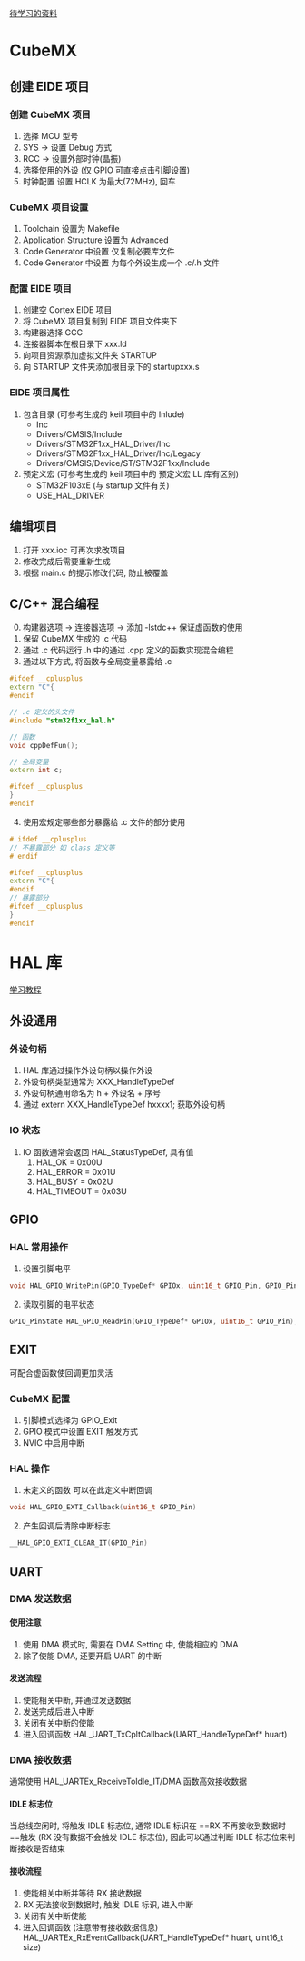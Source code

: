 [待学习的资料](https://blog.csdn.net/qq_35787848/article/details/124512640)

# CubeMX
## 创建 EIDE 项目
### 创建 CubeMX 项目
1. 选择 MCU 型号
2. SYS -> 设置 Debug 方式
3. RCC -> 设置外部时钟(晶振)
4. 选择使用的外设 (仅 GPIO 可直接点击引脚设置)
5. 时钟配置 设置 HCLK 为最大(72MHz), 回车

### CubeMX 项目设置
1. Toolchain 设置为 Makefile
2. Application Structure 设置为 Advanced
3. Code Generator 中设置 仅复制必要库文件
4. Code Generator 中设置 为每个外设生成一个 .c/.h 文件

### 配置 EIDE 项目
1. 创建空 Cortex EIDE 项目
2. 将 CubeMX 项目复制到 EIDE 项目文件夹下
2. 构建器选择 GCC
3. 连接器脚本在根目录下 xxx.ld
4. 向项目资源添加虚拟文件夹 STARTUP
5. 向 STARTUP 文件夹添加根目录下的 startupxxx.s

### EIDE 项目属性
1. 包含目录 (可参考生成的 keil 项目中的 Inlude)
    * Inc
    * Drivers/CMSIS/Include
    * Drivers/STM32F1xx_HAL_Driver/Inc
    * Drivers/STM32F1xx_HAL_Driver/Inc/Legacy
    * Drivers/CMSIS/Device/ST/STM32F1xx/Include
2. 预定义宏 (可参考生成的 keil 项目中的 预定义宏 LL 库有区别)
    * STM32F103xE (与 startup 文件有关)
    * USE_HAL_DRIVER 

## 编辑项目
1. 打开 xxx.ioc 可再次求改项目
2. 修改完成后需要重新生成
3. 根据 main.c 的提示修改代码, 防止被覆盖

## C/C++ 混合编程
0. 构建器选项 -> 连接器选项 -> 添加 -lstdc++ 保证虚函数的使用
1. 保留 CubeMX 生成的 .c 代码
2. 通过 .c 代码运行 .h 中的通过 .cpp 定义的函数实现混合编程
3. 通过以下方式, 将函数与全局变量暴露给 .c
```cpp
#ifdef __cplusplus
extern "C"{
#endif

// .c 定义的头文件
#include "stm32f1xx_hal.h"

// 函数
void cppDefFun();

// 全局变量
extern int c;

#ifdef __cplusplus
}
#endif
```

4. 使用宏规定哪些部分暴露给 .c 文件的部分使用
```cpp
# ifdef __cplusplus
// 不暴露部分 如 class 定义等
# endif

#ifdef __cplusplus
extern "C"{
#endif
// 暴露部分
#ifdef __cplusplus
}
#endif
```

# HAL 库
[学习教程](http://www.openedv.com/forum.php?mod=viewthread&tid=309468&highlight=hal%BF%E2)

## 外设通用
### 外设句柄
1. HAL 库通过操作外设句柄以操作外设
1. 外设句柄类型通常为 XXX_HandleTypeDef
1. 外设句柄通用命名为 h + 外设名 + 序号
1. 通过 extern XXX_HandleTypeDef hxxxx1; 获取外设句柄

### IO 状态
1. IO 函数通常会返回 HAL_StatusTypeDef, 具有值   
    1. HAL_OK       = 0x00U
    1. HAL_ERROR    = 0x01U
    1. HAL_BUSY     = 0x02U
    1. HAL_TIMEOUT  = 0x03U

## GPIO
### HAL 常用操作
1. 设置引脚电平
```c
void HAL_GPIO_WritePin(GPIO_TypeDef* GPIOx, uint16_t GPIO_Pin, GPIO_PinState PinState);
```
2. 读取引脚的电平状态
```c
GPIO_PinState HAL_GPIO_ReadPin(GPIO_TypeDef* GPIOx, uint16_t GPIO_Pin);
```

## EXIT
可配合虚函数使回调更加灵活

### CubeMX 配置
1. 引脚模式选择为 GPIO_Exit
2. GPIO 模式中设置 EXIT 触发方式
3. NVIC 中启用中断
### HAL 操作
1. 未定义的函数 可以在此定义中断回调
```cpp
void HAL_GPIO_EXTI_Callback(uint16_t GPIO_Pin)
```
2. 产生回调后清除中断标志
```cpp
__HAL_GPIO_EXTI_CLEAR_IT(GPIO_Pin)
```

## UART
### DMA 发送数据
#### 使用注意
1. 使用 DMA 模式时, 需要在 DMA Setting 中, 使能相应的 DMA
1. 除了使能 DMA, 还要开启 UART 的中断
#### 发送流程
1. 使能相关中断, 并通过发送数据
1. 发送完成后进入中断
1. 关闭有关中断的使能
1. 进入回调函数 HAL_UART_TxCpltCallback(UART_HandleTypeDef* huart)

### DMA 接收数据
通常使用 HAL_UARTEx_ReceiveToIdle_IT/DMA 函数高效接收数据
#### IDLE 标志位
当总线空闲时, 将触发 IDLE 标志位, 通常 IDLE 标识在 ==RX 不再接收到数据时==触发 (RX 没有数据不会触发 IDLE 标志位), 因此可以通过判断 IDLE 标志位来判断接收是否结束

#### 接收流程
1. 使能相关中断并等待 RX 接收数据
1. RX 无法接收到数据时, 触发 IDLE 标识, 进入中断
1. 关闭有关中断使能
1. 进入回调函数 (注意带有接收数据信息) HAL_UARTEx_RxEventCallback(UART_HandleTypeDef* huart, uint16_t size)



